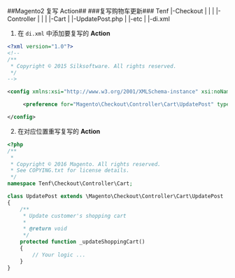 ##Magento2 复写 Action##
###复写购物车更新###
Tenf
 |-Checkout
 |  |
 |  |-Controller
 |     |
 |     |-Cart
 |        |-UpdatePost.php
 |
 |-etc
 |  |-di.xml


1. 在 `di.xml` 中添加要复写的 **Action**

```xml
<?xml version="1.0"?>
<!--
/**
 * Copyright © 2015 Silksoftware. All rights reserved.
 */
-->

<config xmlns:xsi="http://www.w3.org/2001/XMLSchema-instance" xsi:noNamespaceSchemaLocation="urn:magento:framework:ObjectManager/etc/config.xsd">

     <preference for="Magento\Checkout\Controller\Cart\UpdatePost" type="Tenf\Checkout\Controller\Cart\UpdatePost" />

</config>
```

2. 在对应位置重写复写的 **Action**

```php
<?php
/**
 *
 * Copyright © 2016 Magento. All rights reserved.
 * See COPYING.txt for license details.
 */
namespace Tenf\Checkout\Controller\Cart;

class UpdatePost extends \Magento\Checkout\Controller\Cart\UpdatePost
{
    /**
     * Update customer's shopping cart
     *
     * @return void
     */
    protected function _updateShoppingCart()
    {
        // Your logic ...
    }
}


```